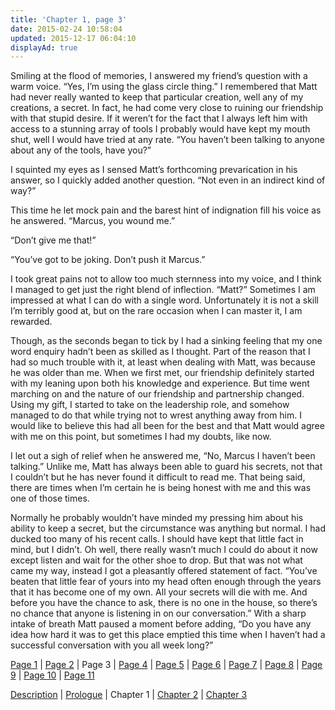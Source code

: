 ```yaml
---
title: 'Chapter 1, page 3'
date: 2015-02-24 10:58:04
updated: 2015-12-17 06:04:10
displayAd: true
---
```


Smiling at the flood of memories, I answered my friend’s question with a warm voice. “Yes, I’m using the glass circle thing.” I remembered that Matt had never really wanted to keep that particular creation, well any of my creations, a secret. In fact, he had come very close to ruining our friendship with that stupid desire. If it weren’t for the fact that I always left him with access to a stunning array of tools I probably would have kept my mouth shut, well I would have tried at any rate. “You haven’t been talking to anyone about any of the tools, have you?”

I squinted my eyes as I sensed Matt’s forthcoming prevarication in his answer, so I quickly added another question. “Not even in an indirect kind of way?”

This time he let mock pain and the barest hint of indignation fill his voice as he answered. “Marcus, you wound me.”

“Don’t give me that!”

“You’ve got to be joking. Don’t push it Marcus.”

I took great pains not to allow too much sternness into my voice, and I think I managed to get just the right blend of inflection. “Matt?” Sometimes I am impressed at what I can do with a single word. Unfortunately it is not a skill I’m terribly good at, but on the rare occasion when I can master it, I am rewarded.

Though, as the seconds began to tick by I had a sinking feeling that my one word enquiry hadn’t been as skilled as I thought. Part of the reason that I had so much trouble with it, at least when dealing with Matt, was because he was older than me. When we first met, our friendship definitely started with my leaning upon both his knowledge and experience. But time went marching on and the nature of our friendship and partnership changed. Using my gift, I started to take on the leadership role, and somehow managed to do that while trying not to wrest anything away from him. I would like to believe this had all been for the best and that Matt would agree with me on this point, but sometimes I had my doubts, like now.

I let out a sigh of relief when he answered me, “No, Marcus I haven’t been talking.” Unlike me, Matt has always been able to guard his secrets, not that I couldn’t but he has never found it difficult to read me. That being said, there are times when I’m certain he is being honest with me and this was one of those times.

Normally he probably wouldn’t have minded my pressing him about his ability to keep a secret, but the circumstance was anything but normal. I had ducked too many of his recent calls. I should have kept that little fact in mind, but I didn’t. Oh well, there really wasn’t much I could do about it now except listen and wait for the other shoe to drop. But that was not what came my way, instead I got a pleasantly offered statement of fact. “You’ve beaten that little fear of yours into my head often enough through the years that it has become one of my own. All your secrets will die with me. And before you have the chance to ask, there is no one in the house, so there’s no chance that anyone is listening in on our conversation.” With a sharp intake of breath Matt paused a moment before adding, “Do you have any idea how hard it was to get this place emptied this time when I haven’t had a successful conversation with you all week long?”

[Page 1](/writing/forgers/dead-mans-hand/dmh-chapter-1) | [Page 2](/writing/forgers/dead-mans-hand/dmh-chapter-1/2) | Page 3 | [Page 4](/writing/forgers/dead-mans-hand/dmh-chapter-1/4) | [Page 5](/writing/forgers/dead-mans-hand/dmh-chapter-1/5) | [Page 6](/writing/forgers/dead-mans-hand/dmh-chapter-1/6) | [Page 7](/writing/forgers/dead-mans-hand/dmh-chapter-1/7) | [Page 8](/writing/forgers/dead-mans-hand/dmh-chapter-1/8) | [Page 9](/writing/forgers/dead-mans-hand/dmh-chapter-1/9) | [Page 10](/writing/forgers/dead-mans-hand/dmh-chapter-1/10) | [Page 11](/writing/forgers/dead-mans-hand/dmh-chapter-1/11)

[Description](/writing/forgers/dead-mans-hand) | [Prologue](/writing/forgers/dead-mans-hand/dmh-prologue) | Chapter 1 | [Chapter 2](/writing/forgers/dead-mans-hand/dmh-chapter-2) | [Chapter 3](/writing/forgers/dead-mans-hand/dmh-chapter-3)